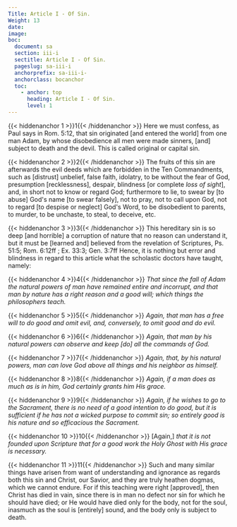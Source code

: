 ```yaml
---
Title: Article I - Of Sin.
Weight: 13
date: 
image: 
boc:
  document: sa
  section: iii-i
  sectitle: Article I - Of Sin.
  pageslug: sa-iii-i
  anchorprefix: sa-iii-i-
  anchorclass: bocanchor
  toc:
    - anchor: top
      heading: Article I - Of Sin.
      level: 1
---
```


{{< hiddenanchor 1 >}}1{{< /hiddenanchor >}} Here we
must confess, as Paul says in Rom. 5:12, that sin originated
[and entered the world] from one man Adam, by whose disobedience
all men were made sinners, [and] subject to death and the devil.
This is called original or capital sin.

{{< hiddenanchor 2 >}}2{{< /hiddenanchor >}} The fruits
of this sin are afterwards the evil deeds which are forbidden
in the Ten Commandments, such as [distrust] unbelief, false
faith, idolatry, to be without the fear of God, presumption
[recklessness], despair, blindness [or complete _loss of sight_],
and, in short not to know or regard God; furthermore to lie,
to swear by [to abuse] God's name [to swear falsely], not to
pray, not to call upon God, not to regard [to despise or neglect]
God's Word, to be disobedient to parents, to murder, to be unchaste,
to steal, to deceive, etc.

{{< hiddenanchor 3 >}}3{{< /hiddenanchor >}} This hereditary
sin is so deep [and horrible] a corruption of nature that no
reason can understand it, but it must be [learned and] believed
from the revelation of Scriptures, Ps. 51:5; Rom. 6:12ff ;
Ex. 33:3; Gen. 3:7ff Hence, it is nothing but error and blindness
in regard to this article what the scholastic doctors have taught,
namely:

{{< hiddenanchor 4 >}}4{{< /hiddenanchor >}} _That since
the fall of Adam the natural powers of man have remained entire
and incorrupt, and that man by nature has a right reason and
a good will; which things the philosophers teach._

{{< hiddenanchor 5 >}}5{{< /hiddenanchor >}} _Again,
that man has a free will to do good and omit evil, and, conversely,
to omit good and do evil._

{{< hiddenanchor 6 >}}6{{< /hiddenanchor >}} _Again,
that man by his natural powers can observe and keep [do] all
the commands of God._

{{< hiddenanchor 7 >}}7{{< /hiddenanchor >}} _Again,
that, by his natural powers, man can love God above all things
and his neighbor as himself._

{{< hiddenanchor 8 >}}8{{< /hiddenanchor >}} _Again,
if a man does as much as is in him, God certainly grants him
His grace._

{{< hiddenanchor 9 >}}9{{< /hiddenanchor >}} _Again,
if he wishes to go to the Sacrament, there is no need of a good
intention to do good, but it is sufficient if he has not a wicked
purpose to commit sin; so entirely good is his nature and so
efficacious the Sacrament._

{{< hiddenanchor 10 >}}10{{< /hiddenanchor >}} [Again,]
_that it is not founded upon Scripture that for a good work the
Holy Ghost with His grace is necessary._

{{< hiddenanchor 11 >}}11{{< /hiddenanchor >}} Such and
many similar things have arisen from want of understanding and
ignorance as regards both this sin and Christ, our Savior, and
they are truly heathen dogmas, which we cannot endure. For if
this teaching were right [approved], then Christ has died in
vain, since there is in man no defect nor sin for which he should
have died; or He would have died only for the body, not for
the soul, inasmuch as the soul is [entirely] sound, and the
body only is subject to death.

